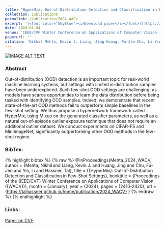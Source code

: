 ```yaml
---
title: "HyperMix: Out-of-Distribution Detection and Classification in Few-Shot Settings"
collection: publications
permalink: /publication/2024_WACV  
excerpt: '[<font color="SkyBlue"><i>Download paper</i></font>](https://openaccess.thecvf.com/content/WACV2024/papers/Mehta_HyperMix_Out-of-Distribution_Detection_and_Classification_in_Few-Shot_Settings_WACV_2024_paper.pdf)'  
date: 2024-01-04  
venue: 'IEEE/CVF Winter Conference on Applications of Computer Vision (WACV), Waikoloa , Hawaii, USA'
paperurl: ''
citation: 'Nikhil Mehta, Kevin J. Liang, Jing Huang, Fu-Jen Chu, Li Yin, and Tal Hassner. <i>HyperMix: Out-of-Distribution Detection and Classification in Few-Shot Settings.</i> IEEE/CVF Winter Conference on Applications of Computer Vision (WACV), Waikoloa , Hawaii, USA, 2024.'  # Update citation with new authors and title
---
```


[![IMAGE ALT TEXT](https://youtu.be/rw6zvH-EKQY?si=TiILTnoYRnBHngcp/0.jpg)](https://youtu.be/rw6zvH-EKQY?si=TiILTnoYRnBHngcp "HyperMix: Out-of-Distribution Detection and Classification in Few-Shot Settings")



### Abstract
Out-of-distribution (OOD) detection is an important topic for real-world machine learning systems, but settings with limited in-distribution samples have been underexplored. Such few-shot OOD settings are challenging, as models have scarce opportunities to learn the data distribution before being tasked with identifying OOD samples. Indeed, we demonstrate that recent state-of-the-art OOD methods fail to outperform simple baselines in the few-shot setting. We thus propose a hypernetwork framework called HyperMix, using Mixup on the generated classifier parameters, as well as a natural out-of-episode outlier exposure technique that does not require an additional outlier dataset. We conduct experiments on CIFAR-FS and MiniImageNet, significantly outperforming other OOD methods in the few-shot regime.


### BibTex:
{% highlight bibtex %}
{% raw %}
@InProceedings{Mehta_2024_WACV,
    author    = {Mehta, Nikhil and Liang, Kevin J. and Huang, Jing and Chu, Fu-Jen and Yin, Li and Hassner, Tal},
    title     = {{HyperMix}: Out-of-Distribution Detection and Classification in Few-Shot Settings},
    booktitle = {Proceedings of the {IEEE/CVF} Winter Conference on Applications of Computer Vision ({WACV})},
    month     = {January},
    year      = {2024},
    pages     = {2410-2420},
    url       = {https://talhassner.github.io/home/publication/2024_WACV}
}
{% endraw %}
{% endhighlight %}


### Links:
[Paper on CVF](https://openaccess.thecvf.com/content/WACV2024/html/Mehta_HyperMix_Out-of-Distribution_Detection_and_Classification_in_Few-Shot_Settings_WACV_2024_paper.html)

